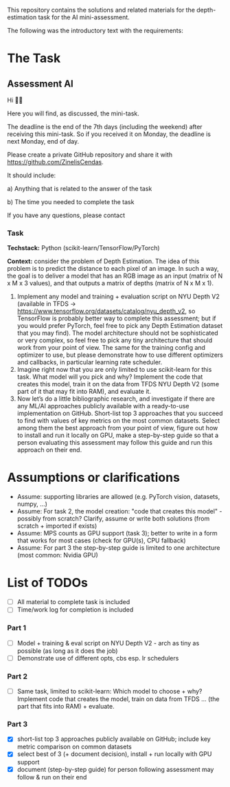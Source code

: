 This repository contains the solutions and related materials for the depth-estimation task for the AI mini-assessment.

The following was the introductory text with the requirements:

# The Task

## Assessment AI

Hi 👋😊

Here you will find, as discussed, the mini-task.

The deadline is the end of the 7th days (including the weekend) after receiving this mini-task. So if you received it on Monday, the deadline is next Monday, end of day.

Please create a private GitHub repository and share it with https://github.com/ZinelisCendas.

It should include:

a) Anything that is related to the answer of the task

b) The time you needed to complete the task

If you have any questions, please contact <ContactAtCendas>

### **Task**

**Techstack:** Python (scikit-learn/TensorFlow/PyTorch)

**Context:** consider the problem of Depth Estimation. The idea of this problem is to predict the distance to each pixel of an image. In such a way, the goal is to deliver a model that has an RGB image as an input (matrix of N x M x 3 values), and that outputs a matrix of depths (matrix of N x M x 1).

1. Implement any model and training + evaluation script on NYU Depth V2 (available in TFDS → https://www.tensorflow.org/datasets/catalog/nyu_depth_v2, so TensorFlow is probably better way to complete this assessment; but if you would prefer PyTorch, feel free to pick any Depth Estimation dataset that you may find). The model architecture should not be sophisticated or very complex, so feel free to pick any tiny architecture that should work from your point of view. The same for the training config and optimizer to use, but please demonstrate how to use different optimizers and callbacks, in particular learning rate scheduler.
2. Imagine right now that you are only limited to use scikit-learn for this task. What model will you pick and why? Implement the code that creates this model, train it on the data from TFDS NYU Depth V2 (some part of it that may fit into RAM), and evaluate it.
3. Now let’s do a little bibliographic research, and investigate if there are any ML/AI approaches publicly available with a ready-to-use implementation on GitHub. Short-list top 3 approaches that you succeed to find with values of key metrics on the most common datasets. Select among them the best approach from your point of view, figure out how to install and run it locally on GPU, make a step-by-step guide so that a person evaluating this assessment may follow this guide and run this approach on their end.

# Assumptions or clarifications

- Assume: supporting libraries are allowed (e.g. PyTorch vision, datasets, numpy, ...)
- Assume: For task 2, the model creation: "code that creates this model" - possibly from scratch? Clarify, assume or write both solutions (from scratch + imported if exists)
- Assume: MPS counts as GPU support (task 3); better to write in a form that works for most cases (check for GPU(s), CPU fallback)
- Assume: For part 3 the step-by-step guide is limited to one architecture (most common: Nvidia GPU)

# List of TODOs
- [ ] All material to complete task is included
- [ ] Time/work log for completion is included

### Part 1
- [ ] Model + training & eval script on NYU Depth V2 - arch as tiny as possible (as long as it does the job)
- [ ] Demonstrate use of different opts, cbs esp. lr schedulers

### Part 2
- [ ] Same task, limited to scikit-learn: Which model to choose + why? Implement code that creates the model, train on data from TFDS ... (the part that fits into RAM) + evaluate.

### Part 3
- [x] short-list top 3 approaches publicly available on GitHub; include key metric comparison on common datasets
- [x] select best of 3 (+ document decision), install + run locally with GPU support
- [x] document (step-by-step guide) for person following assessment may follow & run on their end
